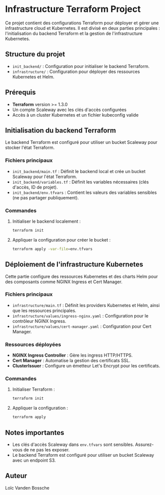 # Infrastructure Terraform Project

Ce projet contient des configurations Terraform pour déployer et gérer une infrastructure cloud et Kubernetes. Il est divisé en deux parties principales : l'initialisation du backend Terraform et la gestion de l'infrastructure Kubernetes.

## Structure du projet

- `init_backend/` : Configuration pour initialiser le backend Terraform.
- `infrastructure/` : Configuration pour déployer des ressources Kubernetes et Helm.

## Prérequis

- **Terraform** version >= 1.3.0
- Un compte Scaleway avec les clés d'accès configurées
- Accès à un cluster Kubernetes et un fichier kubeconfig valide

## Initialisation du backend Terraform

Le backend Terraform est configuré pour utiliser un bucket Scaleway pour stocker l'état Terraform.

### Fichiers principaux

- `init_backend/main.tf` : Définit le backend local et crée un bucket Scaleway pour l'état Terraform.
- `init_backend/variables.tf` : Définit les variables nécessaires (clés d'accès, ID de projet).
- `init_backend/env.tfvars` : Contient les valeurs des variables sensibles (ne pas partager publiquement).

### Commandes

1. Initialiser le backend localement :
   ```bash
   terraform init
   ```
2. Appliquer la configuration pour créer le bucket :
   ```bash
   terraform apply -var-file=env.tfvars
   ```

## Déploiement de l'infrastructure Kubernetes

Cette partie configure des ressources Kubernetes et des charts Helm pour des composants comme NGINX Ingress et Cert Manager.

### Fichiers principaux

- `infrastructure/main.tf` : Définit les providers Kubernetes et Helm, ainsi que les ressources principales.
- `infrastructure/values/ingress-nginx.yaml` : Configuration pour le contrôleur NGINX Ingress.
- `infrastructure/values/cert-manager.yaml` : Configuration pour Cert Manager.

### Ressources déployées

- **NGINX Ingress Controller** : Gère les ingress HTTP/HTTPS.
- **Cert Manager** : Automatise la gestion des certificats SSL.
- **ClusterIssuer** : Configure un émetteur Let's Encrypt pour les certificats.

### Commandes

1. Initialiser Terraform :
   ```bash
   terraform init
   ```
2. Appliquer la configuration :
   ```bash
   terraform apply
   ```

## Notes importantes

- Les clés d'accès Scaleway dans `env.tfvars` sont sensibles. Assurez-vous de ne pas les exposer.
- Le backend Terraform est configuré pour utiliser un bucket Scaleway avec un endpoint S3.

## Auteur

Loïc Vanden Bossche

